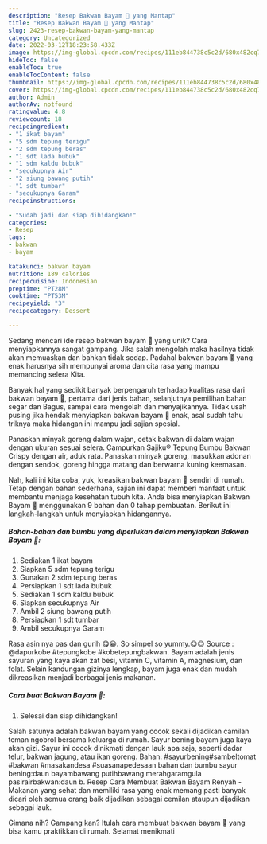 ```yaml
---
description: "Resep Bakwan Bayam 🍃 yang Mantap"
title: "Resep Bakwan Bayam 🍃 yang Mantap"
slug: 2423-resep-bakwan-bayam-yang-mantap
category: Uncategorized
date: 2022-03-12T18:23:58.433Z
image: https://img-global.cpcdn.com/recipes/111eb844738c5c2d/680x482cq70/bakwan-bayam-foto-resep-utama.jpg
hideToc: false
enableToc: true
enableTocContent: false
thumbnail: https://img-global.cpcdn.com/recipes/111eb844738c5c2d/680x482cq70/bakwan-bayam-foto-resep-utama.jpg
cover: https://img-global.cpcdn.com/recipes/111eb844738c5c2d/680x482cq70/bakwan-bayam-foto-resep-utama.jpg
author: Admin
authorAv: notfound
ratingvalue: 4.8
reviewcount: 18
recipeingredient:
- "1 ikat bayam"
- "5 sdm tepung terigu"
- "2 sdm tepung beras"
- "1 sdt lada bubuk"
- "1 sdm kaldu bubuk"
- "secukupnya Air"
- "2 siung bawang putih"
- "1 sdt tumbar"
- "secukupnya Garam"
recipeinstructions:

- "Sudah jadi dan siap dihidangkan!"
categories:
- Resep
tags:
- bakwan
- bayam

katakunci: bakwan bayam 
nutrition: 189 calories
recipecuisine: Indonesian
preptime: "PT28M"
cooktime: "PT53M"
recipeyield: "3"
recipecategory: Dessert

---
```





Sedang mencari ide resep bakwan bayam 🍃 yang unik? Cara menyiapkannya sangat gampang. Jika salah mengolah maka hasilnya tidak akan memuaskan dan bahkan tidak sedap. Padahal bakwan bayam 🍃 yang enak harusnya sih mempunyai aroma dan cita rasa yang mampu memancing selera Kita.





Banyak hal yang sedikit banyak berpengaruh terhadap kualitas rasa dari bakwan bayam 🍃, pertama dari jenis bahan, selanjutnya pemilihan bahan segar dan Bagus, sampai cara mengolah dan menyajikannya. Tidak usah pusing jika hendak menyiapkan bakwan bayam 🍃 enak,      asal sudah tahu triknya maka hidangan ini mampu jadi sajian spesial.














Panaskan minyak goreng dalam wajan, cetak bakwan di dalam wajan dengan ukuran sesuai selera. Campurkan Sajiku® Tepung Bumbu Bakwan Crispy dengan air, aduk rata. Panaskan minyak goreng, masukkan adonan dengan sendok, goreng hingga matang dan berwarna kuning keemasan.






Nah, kali ini kita coba, yuk, kreasikan bakwan bayam 🍃 sendiri di rumah. Tetap dengan bahan sederhana, sajian ini dapat memberi manfaat untuk membantu menjaga kesehatan tubuh kita. Anda bisa menyiapkan Bakwan Bayam 🍃 menggunakan 9 bahan dan 0 tahap pembuatan. Berikut ini langkah-langkah untuk menyiapkan hidangannya.

<!--inarticleads1-->

##### Bahan-bahan dan bumbu yang diperlukan dalam menyiapkan Bakwan Bayam 🍃:

1. Sediakan 1 ikat bayam
1. Siapkan 5 sdm tepung terigu
1. Gunakan 2 sdm tepung beras
1. Persiapkan 1 sdt lada bubuk
1. Sediakan 1 sdm kaldu bubuk
1. Siapkan secukupnya Air
1. Ambil 2 siung bawang putih
1. Persiapkan 1 sdt tumbar
1. Ambil secukupnya Garam


Rasa asin nya pas dan gurih 😋😀. So simpel so yummy.😋😍 Source : @dapurkobe #tepungkobe #kobetepungbakwan. Bayam adalah jenis sayuran yang kaya akan zat besi, vitamin C, vitamin A, magnesium, dan folat. Selain kandungan gizinya lengkap, bayam juga enak dan mudah dikreasikan menjadi berbagai jenis makanan. 

<!--inarticleads2-->

##### Cara buat Bakwan Bayam 🍃:


1. Selesai dan siap dihidangkan!

Salah satunya adalah bakwan bayam yang cocok sekali dijadikan camilan teman ngobrol bersama keluarga di rumah. Sayur bening bayam juga kaya akan gizi. Sayur ini cocok dinikmati dengan lauk apa saja, seperti dadar telur, bakwan jagung, atau ikan goreng. Bahan: #sayurbening#sambeltomat #bakwan #masakandesa #suasanapedesaan bahan dan bumbu sayur bening:daun bayambawang putihbawang merahgaramgula pasirairbakwan:daun b. Resep Cara Membuat Bakwan Bayam Renyah - Makanan yang sehat dan memiliki rasa yang enak memang pasti banyak dicari oleh semua orang baik dijadikan sebagai cemilan ataupun dijadikan sebagai lauk. 

Gimana nih? Gampang kan? Itulah cara membuat bakwan bayam 🍃 yang bisa kamu praktikkan di rumah. Selamat menikmati
